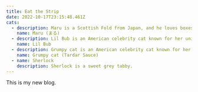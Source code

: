 ```yaml
---
title: Eat the Strip
date: 2022-10-17T23:15:48.461Z
cats:
  - description: Maru is a Scottish Fold from Japan, and he loves boxes.
    name: Maru (まる)
  - description: Lil Bub is an American celebrity cat known for her unique appearance.
    name: Lil Bub
  - description: Grumpy cat is an American celebrity cat known for her grumpy appearance.
    name: Grumpy cat (Tardar Sauce)
  - name: Sherlock
    description: Sherlock is a sweet grey tabby.
---
```

T﻿his is my new blog.
